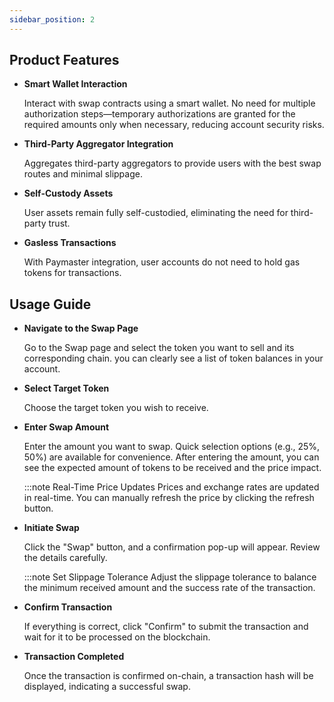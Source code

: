 ```yaml
---
sidebar_position: 2
---
```


## Product Features

* **Smart Wallet Interaction**

    Interact with swap contracts using a smart wallet. No need for multiple authorization steps—temporary authorizations are granted for the required amounts only when necessary, reducing account security risks.

* **Third-Party Aggregator Integration**

    Aggregates third-party aggregators to provide users with the best swap routes and minimal slippage.

* **Self-Custody Assets**

    User assets remain fully self-custodied, eliminating the need for third-party trust.

* **Gasless Transactions**

    With Paymaster integration, user accounts do not need to hold gas tokens for transactions.

## Usage Guide

* **Navigate to the Swap Page**

    Go to the Swap page and select the token you want to sell and its corresponding chain. you can clearly see a list of token balances in your account.

* **Select Target Token**

    Choose the target token you wish to receive.

* **Enter Swap Amount**

    Enter the amount you want to swap. Quick selection options (e.g., 25%, 50%) are available for convenience. After entering the amount, you can see the expected amount of tokens to be received and the price impact.

    :::note Real-Time Price Updates
    Prices and exchange rates are updated in real-time. You can manually refresh the price by clicking the refresh button.
* **Initiate Swap**

    Click the "Swap" button, and a confirmation pop-up will appear. Review the details carefully.

    :::note Set Slippage Tolerance
    Adjust the slippage tolerance to balance the minimum received amount and the success rate of the transaction.

* **Confirm Transaction**

    If everything is correct, click "Confirm" to submit the transaction and wait for it to be processed on the blockchain.

* **Transaction Completed**

    Once the transaction is confirmed on-chain, a transaction hash will be displayed, indicating a successful swap.
